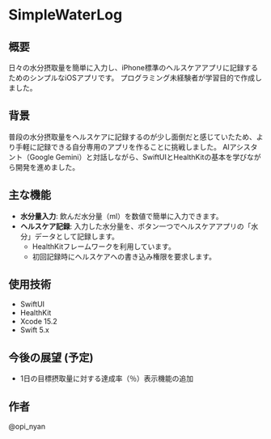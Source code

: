 # SimpleWaterLog

## 概要
日々の水分摂取量を簡単に入力し、iPhone標準のヘルスケアアプリに記録するためのシンプルなiOSアプリです。
プログラミング未経験者が学習目的で作成しました。

## 背景
普段の水分摂取量をヘルスケアに記録するのが少し面倒だと感じていたため、より手軽に記録できる自分専用のアプリを作ることに挑戦しました。
AIアシスタント（Google Gemini）と対話しながら、SwiftUIとHealthKitの基本を学びながら開発を進めました。

## 主な機能
* **水分量入力**: 飲んだ水分量（ml）を数値で簡単に入力できます。
* **ヘルスケア記録**: 入力した水分量を、ボタン一つでヘルスケアアプリの「水分」データとして記録します。
    * HealthKitフレームワークを利用しています。
    * 初回記録時にヘルスケアへの書き込み権限を要求します。

## 使用技術
* SwiftUI
* HealthKit
* Xcode 15.2
* Swift 5.x

## 今後の展望 (予定)
* 1日の目標摂取量に対する達成率（％）表示機能の追加

## 作者
@opi_nyan
